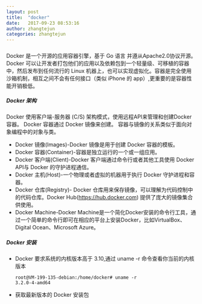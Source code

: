 ```yaml
---
layout: post
title:  "docker"
date:   2017-09-23 08:53:16
author: zhangtejun
categories: zhangtejun
---
```

#####
Docker 是一个开源的应用容器引擎，基于 Go 语言 并遵从Apache2.0协议开源。Docker 可以让开发者打包他们的应用以及依赖包到一个轻量级、可移植的容器中，然后发布到任何流行的 Linux 机器上，也可以实现虚拟化。容器是完全使用沙箱机制，相互之间不会有任何接口（类似 iPhone 的 app）,更重要的是容器性能开销极低。

##### Docker 架构
Docker 使用客户端-服务器 (C/S) 架构模式，使用远程API来管理和创建Docker容器。
Docker 容器通过 Docker 镜像来创建。
容器与镜像的关系类似于面向对象编程中的对象与类。
* Docker 镜像(Images)-Docker 镜像是用于创建 Docker 容器的模板。
* Docker 容器(Container)-容器是独立运行的一个或一组应用。
* Docker 客户端(Client)-Docker 客户端通过命令行或者其他工具使用 Docker API与 Docker 的守护进程通信。
* Docker 主机(Host)-一个物理或者虚拟的机器用于执行 Docker 守护进程和容器。
* Docker 仓库(Registry)- Docker 仓库用来保存镜像，可以理解为代码控制中的代码仓库。Docker Hub(https://hub.docker.com) 提供了庞大的镜像集合供使用。
* Docker Machine-Docker Machine是一个简化Docker安装的命令行工具，通过一个简单的命令行即可在相应的平台上安装Docker，比如VirtualBox、 Digital Ocean、Microsoft Azure。

##### Docker 安装
* Docker 要求系统的内核版本高于 3.10,通过 uname -r 命令查看你当前的内核版本
  ```
  root@VM-199-135-debian:/home/docker# uname -r
  3.2.0-4-amd64
  ```
* 获取最新版本的 Docker 安装包
  ```
  ```


